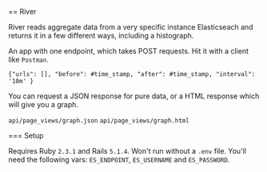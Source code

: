 == River

River reads aggregate data from a very specific instance Elasticseach and returns it in a few different ways, including a histograph.

An app with one endpoint, which takes POST requests.
Hit it with a client like `Postman`. 

`{"urls": [], "before": #time_stamp, "after": #time_stamp, "interval": '10m' }`

You can request a JSON response for pure data, or a HTML response which will give you a graph.

`api/page_views/graph.json`
`api/page_views/graph.html`


=== Setup

Requires Ruby `2.3.1` and Rails `5.1.4`. 
Won't run without a `.env` file. You'll need the following vars:
`ES_ENDPOINT`, `ES_USERNAME` and `ES_PASSWORD`.

